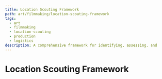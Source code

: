 ```yaml
---
title: Location Scouting Framework
path: art/filmmaking/location-scouting-framework
tags:
  - art
  - filmmaking
  - location-scouting
  - production
  - logistics
description: A comprehensive framework for identifying, assessing, and documenting potential filming locations that meet creative, technical, and logistical requirements.
---
```


# Location Scouting Framework 